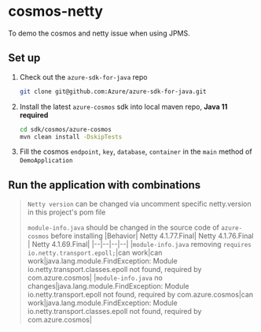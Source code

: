 # cosmos-netty
To demo the cosmos and netty issue when using JPMS.

## Set up 
1. Check out the `azure-sdk-for-java` repo
   ```bash
   git clone git@github.com:Azure/azure-sdk-for-java.git
   ```
2. Install the latest `azure-cosmos` sdk into local maven repo, **Java 11 required**
   ```bash
   cd sdk/cosmos/azure-cosmos
   mvn clean install -DskipTests
   ```
3. Fill the cosmos `endpoint`, `key`, `database`, `container` in the `main` method of `DemoApplication`

## Run the application with combinations

> `Netty version` can be changed via uncomment specific netty.version in this project's pom file
>
> `module-info.java` should be changed in the source code of `azure-cosmos` before installing 
|Behavior| Netty 4.1.77.Final| Netty 4.1.76.Final | Netty 4.1.69.Final|
|--|--|--|--|
|`module-info.java` removing `requires io.netty.transport.epoll;`|can work|can work|java.lang.module.FindException: Module io.netty.transport.classes.epoll not found, required by com.azure.cosmos|
|`module-info.java` no changes|java.lang.module.FindException: Module io.netty.transport.epoll not found, required by com.azure.cosmos|can work|java.lang.module.FindException: Module io.netty.transport.classes.epoll not found, required by com.azure.cosmos|


